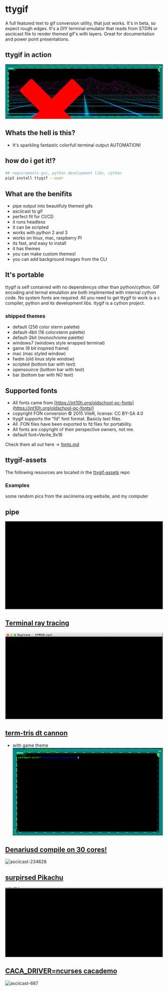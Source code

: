 # ttygif

A full featured text to gif conversion utility, that just works. It's in beta, so expect rough edges. 
It's a DIY terminal emulator that reads from STDIN or asciicast file to render themed gif's with layers. Great for documentation and power point presentations.

## ttygif in action
![htop](https://raw.githubusercontent.com/chris17453/ttygif-assets/master/encode/htop.gif)

## Whats the hell is this?
- It's sparkling fantastic colorfull terminal output AUTOMATION!

## how do i get it!?
```bash
## requirements gcc, python development libs, cython
pip3 install ttygif --user
```

## What are the benifits 
- pipe output into beautifuly themed gifs
- asciicast to gif
- perfect fit for CI/CD
- it runs headless
- it can be scripted
- works with python 2 and 3
- works on linux, mac, raspberry PI
- its fast, and easy to install
- it has themes
- you can make custom themes!
- you can add background images from the CLI


## It's portable

ttygif is self contained with no dependencys other than python/cython. GIF encoding 
and termal emulation are both implimented with internal cython code. No system 
fonts are required.  All you need to get ttygif to work is a c compiler,
python and its development libs. ttygif is a cython project.

### shipped themes

- default (256 color xterm palette)
- default-4bit  (16 colorxterm palette)
- default-2bit  (monochrome palette)
- windows7 (windows style wrapped terminal)
- game (8 bit inspired frame)
- mac (mac styled window)
- fwdm (old linux style window)
- scripted (bottom bar with text)
- opensouirce (bottom bar with text)
- bar (bottom bar with NO text)


## Supported fonts
- All fonts came from [https://int10h.org/oldschool-pc-fonts](https://int10h.org/oldschool-pc-fonts/)
- copyright FON conversion © 2015 VileR, license: CC BY-SA 4.0
- ttygif supports the "fd" font format. Basicly text files.
- All .FON files have been exported to fd files for portability.
- All fonts are copyright of their perspective owners, not me.
- default font=Verite_9x16

Check them all out here -> [fonts.md](/docs/fonts.md)


## ttygif-assets

The following resources are located in the [ttygif-assets](https://github.com/chris17453/ttygif-assets) repo

### Examples
some random pics from the asciinema.org website, and my computer


## pipe
![pipe](https://raw.githubusercontent.com/chris17453/ttygif-assets/master/encode/pipe.gif)

## [Terminal ray tracing](https://asciinema.org/a/174524)
![asciicast-174524](https://raw.githubusercontent.com/chris17453/ttygif-assets/master/encode/174524.gif)

## [term-tris dt cannon](https://asciinema.org/a/232377)
- with game theme
![asciicast-232377](https://raw.githubusercontent.com/chris17453/ttygif-assets/master/encode/232377.gif)

## [Denariusd compile on 30 cores!](https://asciinema.org/a/234628)
![asciicast-234628](https://raw.githubusercontent.com/chris17453/ttygif-assets/master/encode/234628.gif)

## [surpirsed Pikachu](https://asciinema.org/a/236096)
![asciicast-236096](https://raw.githubusercontent.com/chris17453/ttygif-assets/master/encode/236096.gif)

## [CACA_DRIVER=ncurses cacademo](https://asciinema.org/a/687)
![asciicast-687](https://raw.githubusercontent.com/chris17453/ttygif-assets/master/encode/687.gif)

